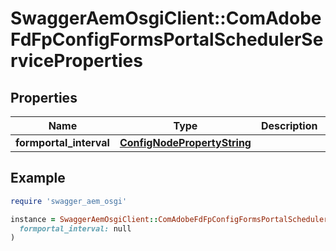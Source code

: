 # SwaggerAemOsgiClient::ComAdobeFdFpConfigFormsPortalSchedulerServiceProperties

## Properties

| Name | Type | Description | Notes |
| ---- | ---- | ----------- | ----- |
| **formportal_interval** | [**ConfigNodePropertyString**](ConfigNodePropertyString.md) |  | [optional] |

## Example

```ruby
require 'swagger_aem_osgi'

instance = SwaggerAemOsgiClient::ComAdobeFdFpConfigFormsPortalSchedulerServiceProperties.new(
  formportal_interval: null
)
```

